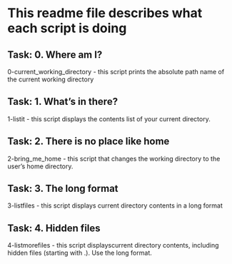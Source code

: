# This readme file  describes what each script is doing

## Task: 0. Where am I?
0-current_working_directory - this script prints the absolute path name of the current working directory

## Task: 1. What’s in there?
1-listit - this script displays the contents list of your current directory.

## Task: 2. There is no place like home
2-bring_me_home -  this script that changes the working directory to the user’s home directory.

## Task: 3. The long format
3-listfiles - this script displays current directory contents in a long format

## Task: 4. Hidden files
4-listmorefiles - this script displayscurrent directory contents, including hidden files (starting with .). Use the long format. 



